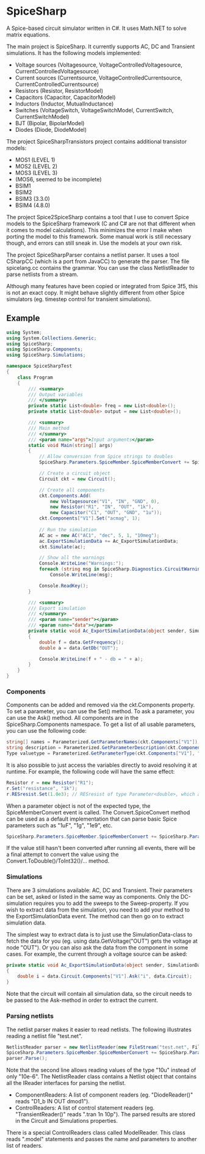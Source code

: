 # SpiceSharp
A Spice-based circuit simulator written in C#. It uses Math.NET to solve matrix equations.

The main project is SpiceSharp. It currently supports AC, DC and Transient simulations. It has the following models implemented:
* Voltage sources (Voltagesource, VoltageControlledVoltagesource, CurrentControlledVoltagesource)
* Current sources (Currentsource, VoltageControlledCurrentsource, CurrentControlledCurrentsource)
* Resistors (Resistor, ResistorModel)
* Capacitors (Capacitor, CapacitorModel)
* Inductors (Inductor, MutualInductance)
* Switches (VoltageSwitch, VoltageSwitchModel, CurrentSwitch, CurrentSwitchModel)
* BJT (Bipolar, BipolarModel)
* Diodes (Diode, DiodeModel)

The project SpiceSharpTransistors project contains additional transistor models:
* MOS1 (LEVEL 1)
* MOS2 (LEVEL 2)
* MOS3 (LEVEL 3)
* (MOS6, seemed to be incomplete)
* BSIM1
* BSIM2
* BSIM3 (3.3.0)
* BSIM4 (4.8.0)

The project Spice2SpiceSharp contains a tool that I use to convert Spice models to the SpiceSharp framework (C and C# are not that different when it comes to model calculations). This minimizes the error I make when porting the model to this framework. Some manual work is still necessary though, and errors can still sneak in. Use the models at your own risk.

The project SpiceSharpParser contains a netlist parser. It uses a tool CSharpCC (which is a port from JavaCC) to generate the parser. The file spicelang.cc contains the grammar. You can use the class NetlistReader to parse netlists from a stream.

Although many features have been copied or integrated from Spice 3f5, this is not an exact copy. It might behave slightly different from other Spice simulators (eg. timestep control for transient simulations).

## Example
```C#
using System;
using System.Collections.Generic;
using SpiceSharp;
using SpiceSharp.Components;
using SpiceSharp.Simulations;

namespace SpiceSharpTest
{
    class Program
    {
        /// <summary>
        /// Output variables
        /// </summary>
        private static List<double> freq = new List<double>();
        private static List<double> output = new List<double>();

        /// <summary>
        /// Main method
        /// </summary>
        /// <param name="args">Input arguments</param>
        static void Main(string[] args)
        {
            // Allow conversion from Spice strings to doubles
            SpiceSharp.Parameters.SpiceMember.SpiceMemberConvert += SpiceSharp.Parameters.Converter.SpiceConvert;

            // Create a circuit object
            Circuit ckt = new Circuit();

            // Create all components
            ckt.Components.Add(
                new Voltagesource("V1", "IN", "GND", 0),
                new Resistor("R1", "IN", "OUT", "1k"),
                new Capacitor("C1", "OUT", "GND", "1u"));
            ckt.Components["V1"].Set("acmag", 1);
            
            // Run the simulation
            AC ac = new AC("AC1", "dec", 5, 1, "10meg");
            ac.ExportSimulationData += Ac_ExportSimulationData;
            ckt.Simulate(ac);

            // Show all the warnings
            Console.WriteLine("Warnings:");
            foreach (string msg in SpiceSharp.Diagnostics.CircuitWarning.Warnings)
                Console.WriteLine(msg);

            Console.ReadKey();
        }

        /// <summary>
        /// Export simulation
        /// </summary>
        /// <param name="sender"></param>
        /// <param name="data"></param>
        private static void Ac_ExportSimulationData(object sender, SimulationData data)
        {
            double f = data.GetFrequency();
            double a = data.GetDb("OUT");

            Console.WriteLine(f + " - db = " + a);
        }
    }
}
```

### Components
Components can be added and removed via the ckt.Components property. To set a parameter, you can use the Set() method. To ask a parameter, you can use the Ask() method. All components are in the SpiceSharp.Components namespace.
To get a list of all usable parameters, you can use the following code:
```C#
string[] names = Parameterized.GetParameterNames(ckt.Components["V1"]);
string description = Parameterized.GetParameterDescription(ckt.Components["V1"], "acmag");
Type valuetype = Parameterized.GetParameterType(ckt.Components["V1"], "acmag");
```

It is also possible to just access the variables directly to avoid resolving it at runtime. For example, the following code will have the same effect:
```C#
Resistor r = new Resistor("R1");
r.Set("resistance", "1k");
r.RESresist.Set(1.0e3); // RESresist of type Parameter<double>, which also keeps track whether or not the variable is set by the user
```

When a parameter object is not of the expected type, the SpiceMemberConvert event is called. The Convert.SpiceConvert method can be used as a default implementation that can parse basic Spice parameters such as "1uF", "1g", "1e9", etc. 
```C#
SpiceSharp.Parameters.SpiceMember.SpiceMemberConvert += SpiceSharp.Parameters.Converter.SpiceConvert;
```
If the value still hasn't been converted after running all events, there will be a final attempt to convert the value using the Convert.ToDouble()/ToInt32()/... method.

### Simulations
There are 3 simulations available: AC, DC and Transient. Their parameters can be set, asked or listed in the same way as components. Only the DC-simulation requires you to add the sweeps to the Sweep-property.
If you wish to extract data from the simulation, you need to add your method to the ExportSimulationData event. The method can then go on to extract simulation data.

The simplest way to extract data is to just use the SimulationData-class to fetch the data for you (eg. using data.GetVoltage("OUT") gets the voltage at node "OUT"). Or you can also ask the data from the component in some cases. For example, the current through a voltage source can be asked:
```C#
private static void Ac_ExportSimulationData(object sender, SimulationData data)
{
    double i = data.Circuit.Components["V1"].Ask("i", data.Circuit);
}
```
Note that the circuit will contain all simulation data, so the circuit needs to be passed to the Ask-method in order to extract the current.

### Parsing netlists
The netlist parser makes it easier to read netlists. The following illustrates reading a netlist file "test.net".
```C#
NetlistReader parser = new NetlistReader(new FileStream("test.net", FileMode.Open));
SpiceSharp.Parameters.SpiceMember.SpiceMemberConvert += SpiceSharp.Parameters.Converter.SpiceConvert;
parser.Parse();
```
Note that the second line allows reading values of the type "10u" instead of only "10e-6".
The NetlistReader class contains a Netlist object that contains all the IReader interfaces for parsing the netlist.
- ComponentReaders: A list of component readers (eg. "DiodeReader()" reads "D1_b IN OUT dmod1").
- ControlReaders: A list of control statement readers (eg. "TransientReader()" reads ".tran 1n 10p").
The parsed results are stored in the Circuit and Simulations properties.

There is a special ControlReaders class called ModelReader. This class reads ".model" statements and passes the name and parameters to another list of readers.
